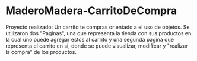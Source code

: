 # MaderoMadera-CarritoDeCompra
Proyecto realizado: Un carrito te compras orientado a el uso de objetos. Se utilizaron dos "Paginas", una que representa la tienda con sus productos en la cual uno puede agregar estos al carrito y una segunda pagina que representa el carrito en si, donde se puede visualizar, modificar y "realizar la compra" de los productos.
